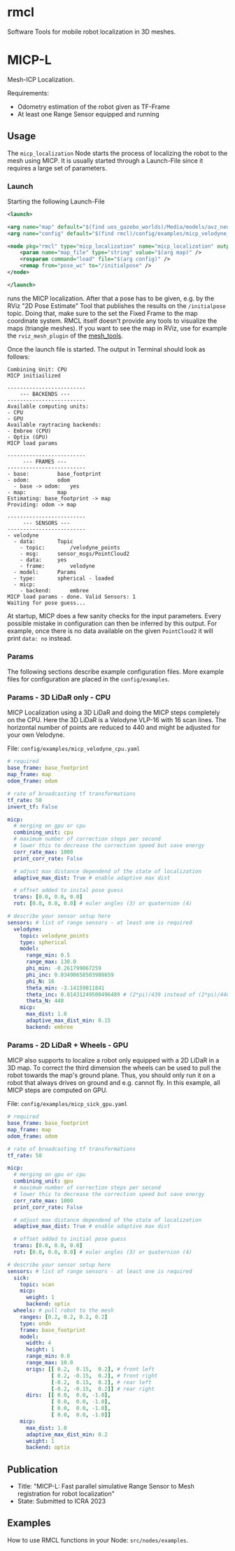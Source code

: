 # rmcl

Software Tools for mobile robot localization in 3D meshes.

# MICP-L

Mesh-ICP Localization.


Requirements:
- Odometry estimation of the robot given as TF-Frame
- At least one Range Sensor equipped and running


## Usage

The `micp_localization` Node starts the process of localizing the robot to the mesh using MICP. 
It is usually started through a Launch-File since it requires a large set of parameters.

### Launch

Starting the following Launch-File

```xml
<launch>

<arg name="map" default="$(find uos_gazebo_worlds)/Media/models/avz_neu.dae" />
<arg name="config" default="$(find rmcl)/config/examples/micp_velodyne_cpu.yaml" />

<node pkg="rmcl" type="micp_localization" name="micp_localization" output="screen">
    <param name="map_file" type="string" value="$(arg map)" />
    <rosparam command="load" file="$(arg config)" />
    <remap from="pose_wc" to="/initialpose" />
</node>

</launch>
```

runs the MICP localization. After that a pose has to be given, e.g. by the RViz "2D Pose Estimate" Tool that publishes the results on the `/initialpose` topic.
Doing that, make sure to the set the Fixed Frame to the map coordinate system.
RMCL itself doesn't provide any tools to visualize the maps (triangle meshes).
If you want to see the map in RViz, use for example the `rviz_mesh_plugin` of the [mesh_tools](https://github.com/uos/mesh_tools).

Once the launch file is started. The output in Terminal should look as follows:

```console
Combining Unit: CPU
MICP initiailized

-------------------------
    --- BACKENDS ---    
-------------------------
Available computing units:
- CPU
- GPU
Available raytracing backends:
- Embree (CPU)
- Optix (GPU)
MICP load params

-------------------------
     --- FRAMES ---      
-------------------------
- base:			base_footprint
- odom:			odom
  - base -> odom:	yes
- map:			map
Estimating: base_footprint -> map
Providing: odom -> map

-------------------------
     --- SENSORS ---     
-------------------------
- velodyne
  - data:		Topic
    - topic:		/velodyne_points
    - msg:		sensor_msgs/PointCloud2
    - data:		yes
    - frame:		velodyne
  - model:		Params
  - type:		spherical - loaded
  - micp:
    - backend:		embree
MICP load params - done. Valid Sensors: 1
Waiting for pose guess...
```

At startup, MICP does a few sanity checks for the input parameters.
Every possible mistake in configuration can then be inferred by this output.
For example, once there is no data available on the given `PointCloud2` it will print `data: no` instead.


### Params

The following sections describe example configuration files.
More example files for configuration are placed in the `config/examples`.

### Params - 3D LiDaR only - CPU

MICP Localization using a 3D LiDaR and doing the MICP steps completely on the CPU.
Here the 3D LiDaR is a Velodyne VLP-16 with 16 scan lines.
The horizontal number of points are reduced to 440 and might be adjusted for your own Velodyne.


File: `config/examples/micp_velodyne_cpu.yaml`

```yaml
# required
base_frame: base_footprint
map_frame: map
odom_frame: odom

# rate of broadcasting tf transformations
tf_rate: 50
invert_tf: False

micp:
  # merging on gpu or cpu
  combining_unit: cpu
  # maximum number of correction steps per second
  # lower this to decrease the correction speed but save energy 
  corr_rate_max: 1000
  print_corr_rate: False

  # adjust max distance dependend of the state of localization
  adaptive_max_dist: True # enable adaptive max dist

  # offset added to inital pose guess
  trans: [0.0, 0.0, 0.0]
  rot: [0.0, 0.0, 0.0] # euler angles (3) or quaternion (4)  

# describe your sensor setup here
sensors: # list of range sensors - at least one is required
  velodyne:
    topic: velodyne_points
    type: spherical
    model:
      range_min: 0.5
      range_max: 130.0
      phi_min: -0.261799067259
      phi_inc: 0.03490658503988659
      phi_N: 16
      theta_min: -3.14159011841
      theta_inc: 0.01431249500496489 # (2*pi)/439 instead of (2*pi)/440 
      theta_N: 440
    micp:
      max_dist: 1.0
      adaptive_max_dist_min: 0.15
      backend: embree
```

### Params - 2D LiDaR + Wheels - GPU

MICP also supports to localize a robot only equipped with a 2D LiDaR in a 3D map.
To correct the third dimension the wheels can be used to pull the robot towards the map's ground plane. 
Thus, you should only run it on a robot that always drives on ground and e.g. cannot fly.
In this example, all MICP steps are computed on GPU.


File: `config/examples/micp_sick_gpu.yaml`

```yaml
# required
base_frame: base_footprint
map_frame: map
odom_frame: odom

# rate of broadcasting tf transformations
tf_rate: 50

micp:
  # merging on gpu or cpu
  combining_unit: gpu
  # maximum number of correction steps per second
  # lower this to decrease the correction speed but save energy 
  corr_rate_max: 1000
  print_corr_rate: False

  # adjust max distance dependend of the state of localization
  adaptive_max_dist: True # enable adaptive max dist

  # offset added to initial pose guess
  trans: [0.0, 0.0, 0.0]
  rot: [0.0, 0.0, 0.0] # euler angles (3) or quaternion (4)  

# describe your sensor setup here
sensors: # list of range sensors - at least one is required
  sick:
    topic: scan
    micp:
      weight: 1
      backend: optix
  wheels: # pull robot to the mesh
    ranges: [0.2, 0.2, 0.2, 0.2]
    type: ondn
    frame: base_footprint
    model:
      width: 4
      height: 1
      range_min: 0.0
      range_max: 10.0
      origs: [[ 0.2,  0.15,  0.2], # front left 
              [ 0.2, -0.15,  0.2], # front right
              [-0.2,  0.15,  0.2], # rear left
              [-0.2, -0.15,  0.2]] # rear right
      dirs:  [[ 0.0,  0.0, -1.0],
              [ 0.0,  0.0, -1.0],
              [ 0.0,  0.0, -1.0],
              [ 0.0,  0.0, -1.0]]
    micp:
      max_dist: 1.0
      adaptive_max_dist_min: 0.2
      weight: 1
      backend: optix
```



## Publication

- Title: "MICP-L: Fast parallel simulative Range Sensor to Mesh registration for robot localization"
- State: Submitted to ICRA 2023


## Examples

How to use RMCL functions in your Node: `src/nodes/examples`.



